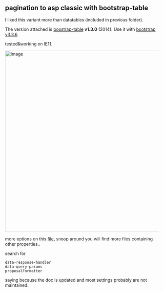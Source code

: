 ## pagination to asp classic with bootstrap-table

I liked this variant more than datatables (included in previous folder).  

The version attached is [boostrap-table](https://github.com/wenzhixin/bootstrap-table) **v1.3.0** (2014). Use it with [bootstrap v3.3.6](https://bootstrapdocs.com/v3.3.6/docs/).

tested&working on IE11.

<img width="983" height="595" alt="Image" src="https://github.com/user-attachments/assets/b70d2c63-192f-4b8c-91d3-abdc7f9639b2" />  

more options on this [file](https://github.com/pipiscrew/fb_organizer/blob/master/src/tab_dashboard_seller_paid_list.php), snoop around you will find more files containing other properties..  

search for
```
data-response-handler
data-query-params
proposalFormatter
```

saying because the doc is updated and most settings probably are not maintained.